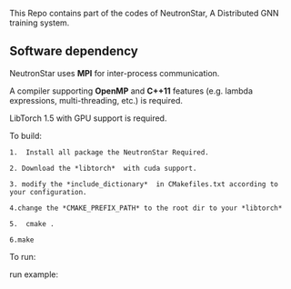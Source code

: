 This Repo contains part of the codes of NeutronStar, A Distributed GNN training system.

## Software dependency
NeutronStar uses **MPI** for inter-process communication.

A compiler supporting **OpenMP** and **C++11** features (e.g. lambda expressions, multi-threading, etc.) is required.

LibTorch 1.5 with GPU support is required.


To build:
```
1.  Install all package the NeutronStar Required.

2. Download the *libtorch*  with cuda support. 

3. modify the *include_dictionary*  in CMakefiles.txt according to your configuration.

4.change the *CMAKE_PREFIX_PATH* to the root dir to your *libtorch*

5.  cmake .

6.make
```

To run:

run example:



``` 
